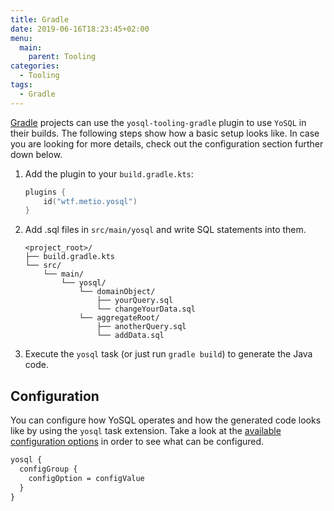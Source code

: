 ```yaml
---
title: Gradle
date: 2019-06-16T18:23:45+02:00
menu:
  main:
    parent: Tooling
categories:
  - Tooling
tags:
  - Gradle
---
```


[Gradle](https://gradle.org/) projects can use the `yosql-tooling-gradle` plugin to use `YoSQL` in their builds. The following steps show how a basic setup looks like. In case you are looking for more details, check out the configuration section further down below.

1. Add the plugin to your `build.gradle.kts`:
    ```kotlin
    plugins {
        id("wtf.metio.yosql")
    }
    ```
2. Add .sql files in `src/main/yosql` and write SQL statements into them.
    ```
    <project_root>/
    ├── build.gradle.kts
    └── src/
        └── main/
            └── yosql/
                └── domainObject/
                    ├── yourQuery.sql
                    └── changeYourData.sql
                └── aggregateRoot/
                    ├── anotherQuery.sql
                    └── addData.sql
    ```
3. Execute the `yosql` task (or just run `gradle build`) to generate the Java code.

## Configuration

You can configure how YoSQL operates and how the generated code looks like by using the `yosql` task extension. Take a look at the [available configuration options](../../configuration/) in order to see what can be configured.

```xml
yosql {
  configGroup {
    configOption = configValue
  }
}
```
